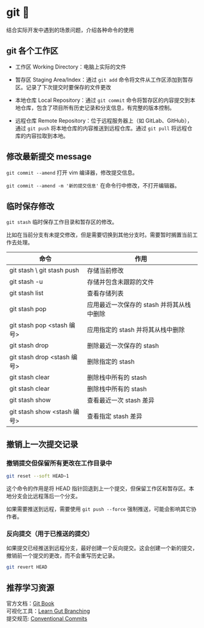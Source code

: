 # git 🚧

结合实际开发中遇到的场景问题，介绍各种命令的使用


## git 各个工作区

- 工作区 Working Directory：电脑上实际的文件

- 暂存区 Staging Area/Index：通过 `git add` 命令将文件从工作区添加到暂存区。记录了下次提交时要保存的文件更改

- 本地仓库 Local Repository：通过 `git commit` 命令将暂存区的内容提交到本地仓库，包含了项目所有历史记录和分支信息，有完整的版本控制。

- 远程仓库 Remote Repository：位于远程服务器上（如 GitLab、GitHub），通过 `git push` 将本地仓库的内容推送到远程仓库。通过 `git pull` 将远程仓库的内容拉取到本地。

## 修改最新提交 message

`git commit --amend` 打开 vim 编译器，修改提交信息。

`git commit --amend -m '新的提交信息'` 在命令行中修改，不打开编辑器。

## 临时保存修改

`git stash` 临时保存工作目录和暂存区的修改。

比如在当前分支有未提交修改，但是需要切换到其他分支时。需要暂时搁置当前工作去处理。

| 命令                        | 作用                                      |
| --------------------------- | ----------------------------------------- |
| git stash \ git stash push  | 存储当前修改                              |
| git stash -u                | 存储并包含未跟踪的文件                    |
| git stash list              | 查看存储列表                              |
| git stash pop               | 应用最近一次保存的 stash 并将其从栈中删除 |
| git stash pop <stash 编号>  | 应用指定的 stash 并将其从栈中删除         |
| git stash drop              | 删除最近一次保存的 stash                  |
| git stash drop <stash 编号> | 删除指定的 stash                          |
| git stash clear             | 删除栈中所有的 stash                      |
| git stash clear             | 删除栈中所有的 stash                      |
| git stash show              | 查看最近一次 stash 差异                   |
| git stash show <stash 编号> | 查看指定 stash 差异                       |

## 撤销上一次提交记录

### 撤销提交但保留所有更改在工作目录中

```bash
git reset --soft HEAD~1
```

这个命令的作用是将 HEAD 指针回退到上一个提交，但保留工作区和暂存区。本地分支会比远程落后一个分支。

如果需要推送到远程，需要使用 `git push --force` 强制推送，可能会影响其它协作者。

### 反向提交（用于已推送的提交）

如果提交已经推送到远程分支，最好创建一个反向提交。这会创建一个新的提交，撤销前一个提交的更改，而不会重写历史记录。

```bash
git revert HEAD
```

## 推荐学习资源

官方文档：[Git Book](https://git-scm.com/book/en/v2)  
可视化工具：[Learn Gut Branching](https://learngitbranching.js.org/?locale=zh_CN)  
提交规范: [Conventional Commits](https://www.conventionalcommits.org/)
